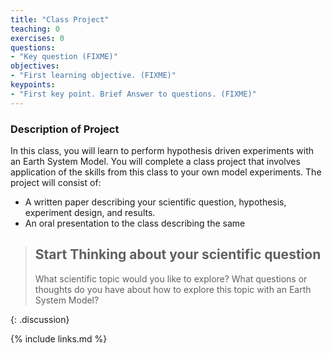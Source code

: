 ```yaml
---
title: "Class Project"
teaching: 0
exercises: 0
questions:
- "Key question (FIXME)"
objectives:
- "First learning objective. (FIXME)"
keypoints:
- "First key point. Brief Answer to questions. (FIXME)"
---
```


### Description of Project
In this class, you will learn to perform hypothesis driven experiments with an Earth System Model.  You will complete a class project that involves application of the skills from this class to your own model experiments.  The project will consist of:

* A written paper describing your scientific question, hypothesis, experiment design, and results. 
* An oral presentation to the class describing the same

> ## Start Thinking about your scientific question
>
> What scientific topic would you like to explore?
> What questions or thoughts do you have about how to explore this topic with an Earth System Model?
>
{: .discussion}

{% include links.md %}

